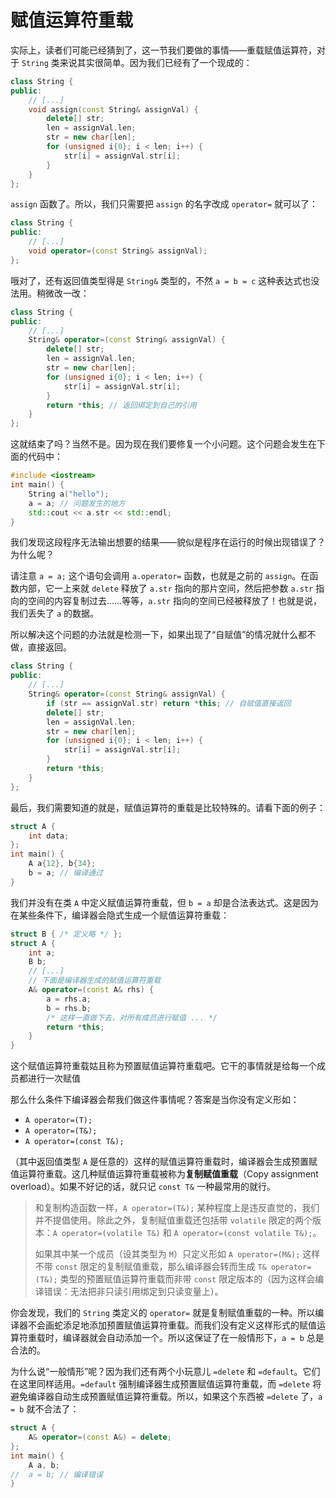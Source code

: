 # 赋值运算符重载

实际上，读者们可能已经猜到了，这一节我们要做的事情——重载赋值运算符，对于 `String` 类来说其实很简单。因为我们已经有了一个现成的：
```cpp
class String {
public:
    // [...]
    void assign(const String& assignVal) {
        delete[] str;
        len = assignVal.len;
        str = new char[len];
        for (unsigned i{0}; i < len; i++) {
            str[i] = assignVal.str[i];
        }
    }
};
```
`assign` 函数了。所以，我们只需要把 `assign` 的名字改成 `operator=` 就可以了：
```cpp
class String {
public:
    // [...]
    void operator=(const String& assignVal);
};
```
哦对了，还有返回值类型得是 `String&` 类型的，不然 `a = b = c` 这种表达式也没法用。稍微改一改：
```cpp
class String {
public:
    // [...]
    String& operator=(const String& assignVal) {
        delete[] str;
        len = assignVal.len;
        str = new char[len];
        for (unsigned i{0}; i < len; i++) {
            str[i] = assignVal.str[i];
        }
        return *this; // 返回绑定到自己的引用
    }
};
```

这就结束了吗？当然不是。因为现在我们要修复一个小问题。这个问题会发生在下面的代码中：
```cpp
#include <iostream>
int main() {
    String a("hello");
    a = a; // 问题发生的地方
    std::cout << a.str << std::endl;
}
```

我们发现这段程序无法输出想要的结果——貌似是程序在运行的时候出现错误了？为什么呢？

请注意 `a = a;` 这个语句会调用 `a.operator=` 函数，也就是之前的 `assign`。在函数内部，它一上来就 `delete` 释放了 `a.str` 指向的那片空间，然后把参数 `a.str` 指向的空间的内容复制过去……等等，`a.str` 指向的空间已经被释放了！也就是说，我们丢失了 `a` 的数据。

所以解决这个问题的办法就是检测一下，如果出现了“自赋值”的情况就什么都不做，直接返回。
```cpp
class String {
public:
    // [...]
    String& operator=(const String& assignVal) {
        if (str == assignVal.str) return *this; // 自赋值直接返回
        delete[] str;
        len = assignVal.len;
        str = new char[len];
        for (unsigned i{0}; i < len; i++) {
            str[i] = assignVal.str[i];
        }
        return *this;
    }
};
```

最后，我们需要知道的就是，赋值运算符的重载是比较特殊的。请看下面的例子：
```CPP
struct A {
    int data;
};
int main() {
    A a{12}, b{34};
    b = a; // 编译通过
}
```
我们并没有在类 `A` 中定义赋值运算符重载，但 `b = a` 却是合法表达式。这是因为在某些条件下，编译器会隐式生成一个赋值运算符重载：
```cpp
struct B { /* 定义略 */ };
struct A {
    int a;
    B b;
    // [...]
    // 下面是编译器生成的赋值运算符重载
    A& operator=(const A& rhs) {
        a = rhs.a;
        b = rhs.b;
        /* 这样一直做下去，对所有成员进行赋值 ... */
        return *this;
    }
}
```
这个赋值运算符重载姑且称为预置赋值运算符重载吧。它干的事情就是给每一个成员都进行一次赋值

那么什么条件下编译器会帮我们做这件事情呢？答案是当你没有定义形如：
- `A operator=(T);`
- `A operator=(T&);`
- `A operator=(const T&);`
  
（其中返回值类型 `A` 是任意的）这样的赋值运算符重载时，编译器会生成预置赋值运算符重载。这几种赋值运算符重载被称为**复制赋值重载**（Copy assignment overload）。如果不好记的话，就只记 `const T&` 一种最常用的就行。

> 和复制构造函数一样，`A operator=(T&);` 某种程度上是违反直觉的，我们并不提倡使用。除此之外，复制赋值重载还包括带 `volatile` 限定的两个版本：`A operator=(volatile T&)` 和 `A operator=(const volatile T&);`。
>
> 如果其中某一个成员（设其类型为 `M`）只定义形如 `A operator=(M&);` 这样不带 `const` 限定的复制赋值重载，那么编译器会转而生成 `T& operator=(T&);` 类型的预置赋值运算符重载而非带 `const` 限定版本的（因为这样会编译错误：无法把非只读引用绑定到只读变量上）。

你会发现，我们的 `String` 类定义的 `operator=` 就是复制赋值重载的一种。所以编译器不会画蛇添足地添加预置赋值运算符重载。而我们没有定义这样形式的赋值运算符重载时，编译器就会自动添加一个。所以这保证了在一般情形下，`a = b` 总是合法的。

为什么说“一般情形”呢？因为我们还有两个小玩意儿 `=delete` 和 `=default`。它们在这里同样适用。`=default` 强制编译器生成预置赋值运算符重载，而 `=delete` 将避免编译器自动生成预置赋值运算符重载。所以，如果这个东西被 `=delete` 了，`a = b` 就不合法了：
```CPP
struct A {
    A& operator=(const A&) = delete;
};
int main() {
    A a, b;
//  a = b; // 编译错误
}
```

